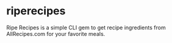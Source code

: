 # riperecipes
Ripe Recipes is a simple CLI gem to get recipe ingredients from AllRecipes.com for your favorite meals.
